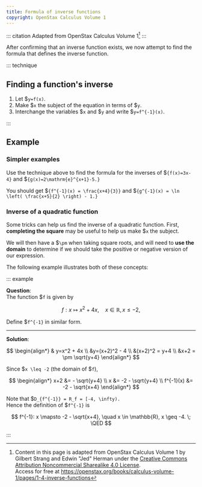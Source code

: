 ```yaml
---
title: Formula of inverse functions
copyright: OpenStax Calculus Volume 1
---
```


<!-- prettier-ignore-start -->
::: citation
Adapted from OpenStax Calculus Volume 1[^cite]
:::
<!-- prettier-ignore-end -->

After confirming that an inverse function exists, we now attempt to find the
formula that defines the inverse function.

<!-- prettier-ignore-start -->
::: technique

## Finding a function's inverse

1. Let $`y=f(x)`.
2. Make $`x` the subject of the equation in terms of $`y`.
3. Interchange the variables $`x` and $`y` and write $`y=f^{-1}(x)`.

:::
<!-- prettier-ignore-end -->

## Example

### Simpler examples

Use the technique above to find the formula for the inverses of
$`{f(x)=3x-4}` and
$`{g(x)=2\mathrm{e}^{x+1}-5.}`

You should get
$`{f^{-1}(x) = \frac{x+4}{3}}` and
$`{g^{-1}(x) = \ln \left( \frac{x+5}{2} \right) - 1.}`

### Inverse of a quadratic function

Some tricks can help us find the inverse of a quadratic function. First,
**completing the square** may be useful to help us make $`x` the subject.

We will then have a $`\pm` when taking square roots, and will need to **use the
domain** to determine if we should take the positive or negative version of our
expression.

The following example illustrates both of these concepts:

<!-- prettier-ignore-start -->
::: example

**Question**:\
The function $`f` is given by

$$ f: x \mapsto x^2+4x, \quad x \in \mathbb{R}, x \leq -2, $$

Define $`f^{-1}` in similar form.

---

**Solution**:

$$ \begin{align*} & y=x^2 + 4x \\ &y=(x+2)^2 - 4 \\ &(x+2)^2 = y+4 \\ &x+2 = \pm \sqrt{y+4} \end{align*} $$

Since $`x \leq -2` (the domain of $`f`),

$$ \begin{align*} x+2 &= - \sqrt{y+4} \\ x &= -2 - \sqrt{y+4} \\ f^{-1}(x) &= -2 - \sqrt{x+4} \end{align*} $$

Note that $`D_{f^{-1}} = R_f = [-4, \infty).`\
Hence the definition of $`f^{-1}` is

$$ f^{-1}: x \mapsto -2 - \sqrt{x+4}, \quad x \in \mathbb{R}, x \geq -4. \; \QED $$

:::
<!-- prettier-ignore-end -->

[^cite]:
    Content in this page is adapted from OpenStax Calculus Volume 1 by Gilbert
    Strang and Edwin "Jed" Herman under the
    [Creative Commons Attribution Noncommercial Sharealike 4.0 License](https://creativecommons.org/licenses/by-nc-sa/4.0).\
    Access
    for free at
    <https://openstax.org/books/calculus-volume-1/pages/1-4-inverse-functions>
